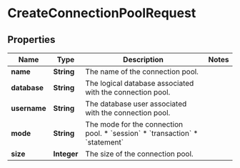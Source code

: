 

# CreateConnectionPoolRequest


## Properties

| Name | Type | Description | Notes |
|------------ | ------------- | ------------- | -------------|
|**name** | **String** | The name of the connection pool. |  |
|**database** | **String** | The logical database associated with the connection pool. |  |
|**username** | **String** | The database user associated with the connection pool. |  |
|**mode** | **String** | The mode for the connection pool. * &#x60;session&#x60; * &#x60;transaction&#x60; * &#x60;statement&#x60; |  |
|**size** | **Integer** | The size of the connection pool. |  |



